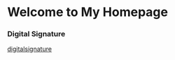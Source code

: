 # Welcome to My Homepage

### Digital Signature
[digitalsignature](vereniliana.github.io/digitalsignature)
